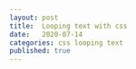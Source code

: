 ```yaml
---
layout: post
title:  Looping text with css 
date:   2020-07-14
categories: css looping text
published: true
---
```



